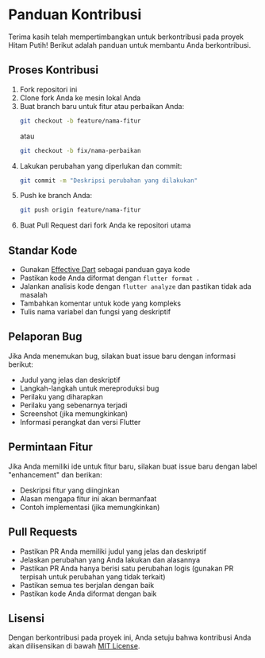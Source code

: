 # Panduan Kontribusi

Terima kasih telah mempertimbangkan untuk berkontribusi pada proyek Hitam Putih! Berikut adalah panduan untuk membantu Anda berkontribusi.

## Proses Kontribusi

1. Fork repositori ini
2. Clone fork Anda ke mesin lokal Anda
3. Buat branch baru untuk fitur atau perbaikan Anda:
   ```bash
   git checkout -b feature/nama-fitur
   ```
   atau
   ```bash
   git checkout -b fix/nama-perbaikan
   ```
4. Lakukan perubahan yang diperlukan dan commit:
   ```bash
   git commit -m "Deskripsi perubahan yang dilakukan"
   ```
5. Push ke branch Anda:
   ```bash
   git push origin feature/nama-fitur
   ```
6. Buat Pull Request dari fork Anda ke repositori utama

## Standar Kode

- Gunakan [Effective Dart](https://dart.dev/guides/language/effective-dart) sebagai panduan gaya kode
- Pastikan kode Anda diformat dengan `flutter format .`
- Jalankan analisis kode dengan `flutter analyze` dan pastikan tidak ada masalah
- Tambahkan komentar untuk kode yang kompleks
- Tulis nama variabel dan fungsi yang deskriptif

## Pelaporan Bug

Jika Anda menemukan bug, silakan buat issue baru dengan informasi berikut:

- Judul yang jelas dan deskriptif
- Langkah-langkah untuk mereproduksi bug
- Perilaku yang diharapkan
- Perilaku yang sebenarnya terjadi
- Screenshot (jika memungkinkan)
- Informasi perangkat dan versi Flutter

## Permintaan Fitur

Jika Anda memiliki ide untuk fitur baru, silakan buat issue baru dengan label "enhancement" dan berikan:

- Deskripsi fitur yang diinginkan
- Alasan mengapa fitur ini akan bermanfaat
- Contoh implementasi (jika memungkinkan)

## Pull Requests

- Pastikan PR Anda memiliki judul yang jelas dan deskriptif
- Jelaskan perubahan yang Anda lakukan dan alasannya
- Pastikan PR Anda hanya berisi satu perubahan logis (gunakan PR terpisah untuk perubahan yang tidak terkait)
- Pastikan semua tes berjalan dengan baik
- Pastikan kode Anda diformat dengan baik

## Lisensi

Dengan berkontribusi pada proyek ini, Anda setuju bahwa kontribusi Anda akan dilisensikan di bawah [MIT License](LICENSE).
